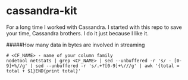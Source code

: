 cassandra-kit
=============

For a long time I worked with Cassandra. I started with this repo to save your time, Cassandra brothers. I do it just because I like it.

#####How many data in bytes are involved in streaming

    # <CF_NAME> - name of your column family
    nodetool netstats | grep <CF_NAME> | sed --unbuffered -r 's/ - [0-9]+%//g' | sed --unbuffered -r 's/.+?[0-9]+\///g' | awk '{total = total + $1}END{print total}'
    
